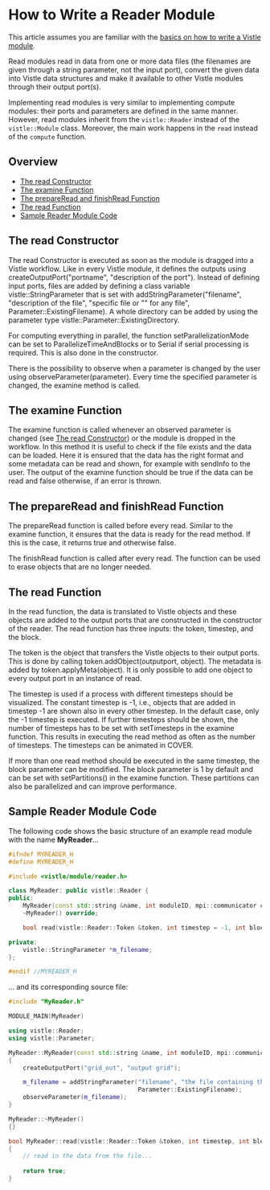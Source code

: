 # How to Write a Reader Module
<!-- TODO: add a section about the other methods in vistle::Reader (examine, prepareRead, finishRead) -->
This article assumes you are familiar with the [basics on how to write a Vistle module](implementation-basics.md).

Read modules read in data from one or more data files (the filenames are given through a string parameter, not the input port), convert the given data into Vistle data structures and make it available to other Vistle modules through their output port(s).

Implementing read modules is very similar to implementing compute modules: their ports and parameters are defined in the same manner. However, read modules inherit from the `vistle::Reader` instead of the `vistle::Module` class. Moreover, the main work happens in the `read` instead of the `compute` function.

## Overview
- [The read Constructor](#read-constructor)
- [The examine Function](#examine)
- [The prepareRead and finishRead Function](#prepareRead-finishRead)
- [The read Function](#read)
- [Sample Reader Module Code](#sample-module-code)

## The read Constructor
The read Constructor is executed as soon as the module is dragged into a Vistle workflow. Like in every Vistle module, it defines the outputs using createOutputPort("portname", "description of the port"). Instead of defining input ports, files are added by defining a class variable vistle::StringParameter that is set with addStringParameter("filename", "description of the file", "specific file or "" for any file", Parameter::ExistingFilename). A whole directory can be added by using the parameter type vistle::Parameter::ExistingDirectory.

For computing everything in parallel, the function setParallelizationMode can be set to ParallelizeTimeAndBlocks or to Serial if serial processing is required. This is also done in the constructor.

There is the possibility to observe when a parameter is changed by the user using observeParameter(parameter). Every time the specified parameter is changed, the examine method is called.

## The examine Function
The examine function is called whenever an observed parameter is changed (see [The read Constructor](#read-constructor)) or the module is dropped in the workflow. In this method it is useful to check if the file exists and the data can be loaded. Here it is ensured that the data has the right format and some metadata can be read and shown, for example with sendInfo to the user. The output of the examine function should be true if the data can be read and false otherwise, if an error is thrown. 

## The prepareRead and finishRead Function
The prepareRead function is called before every read. Similar to the examine function, it ensures that the data is ready for the read method. If this is the case, it returns true and otherwise false.

The finishRead function is called after every read. The function can be used to erase objects that are no longer needed.

## The read Function
In the read function, the data is translated to Vistle objects and these objects are added to the output ports that are constructed in the constructor of the reader. The read function has three inputs: the token, timestep, and the block. 

The token is the object that transfers the Vistle objects to their output ports. This is done by calling token.addObject(outputport, object). The metadata is added by token.applyMeta(object). It is only possible to add one object to every output port in an instance of read. 

The timestep is used if a process with different timesteps should be visualized. The constant timestep is -1, i.e., objects that are added in timestep -1 are shown also in every other timestep. In the default case, only the -1 timestep is executed. If further timesteps should be shown, the number of timesteps has to be set with setTimesteps in the examine function. This results in executing the read method as often as the number of timesteps. The timesteps can be animated in COVER.

If more than one read method should be executed in the same timestep, the block parameter can be modified. The block parameter is 1 by default and can be set with setPartitions(<number of blocks>) in the examine function. These partitions can also be parallelized and can improve performance.

## Sample Reader Module Code
The following code shows the basic structure of an example read module with the name **MyReader**...

```cpp
#ifndef MYREADER_H
#define MYREADER_H

#include <vistle/module/reader.h>

class MyReader: public vistle::Reader {
public:
    MyReader(const std::string &name, int moduleID, mpi::communicator comm);
    ~MyReader() override;

    bool read(vistle::Reader::Token &token, int timestep = -1, int block = -1) override;

private:
    vistle::StringParameter *m_filename;
};

#endif //MYREADER_H
```

... and its corresponding source file:

```cpp
#include "MyReader.h"

MODULE_MAIN(MyReader)

using vistle::Reader;
using vistle::Parameter;

MyReader::MyReader(const std::string &name, int moduleID, mpi::communicator comm): Reader(name, moduleID, comm)
{
    createOutputPort("grid_out", "output grid");

    m_filename = addStringParameter("filename", "the file containing the data that is to be read in", "",
                                    Parameter::ExistingFilename);
    observeParameter(m_filename);
}

MyReader::~MyReader()
{}

bool MyReader::read(vistle::Reader::Token &token, int timestep, int block)
{
    // read in the data from the file...
    
    return true;
}
```
